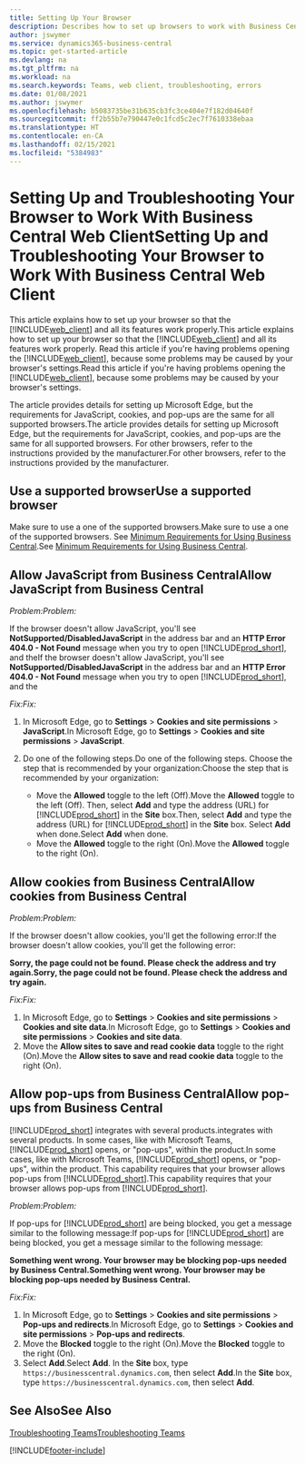 ```yaml
---
title: Setting Up Your Browser
description: Describes how to set up browsers to work with Business Central and products that integrate with it.
author: jswymer
ms.service: dynamics365-business-central
ms.topic: get-started-article
ms.devlang: na
ms.tgt_pltfrm: na
ms.workload: na
ms.search.keywords: Teams, web client, troubleshooting, errors
ms.date: 01/08/2021
ms.author: jswymer
ms.openlocfilehash: b5083735be31b635cb3fc3ce404e7f182d04640f
ms.sourcegitcommit: ff2b55b7e790447e0c1fcd5c2ec7f7610338ebaa
ms.translationtype: HT
ms.contentlocale: en-CA
ms.lasthandoff: 02/15/2021
ms.locfileid: "5384983"
---
```

# <a name="setting-up-and-troubleshooting-your-browser-to-work-with-business-central-web-client"></a><span data-ttu-id="e669e-103">Setting Up and Troubleshooting Your Browser to Work With Business Central Web Client</span><span class="sxs-lookup"><span data-stu-id="e669e-103">Setting Up and Troubleshooting Your Browser to Work With Business Central Web Client</span></span>

<span data-ttu-id="e669e-104">This article explains how to set up your browser so that the [!INCLUDE[web_client](includes/web_client.md)] and all its features work properly.</span><span class="sxs-lookup"><span data-stu-id="e669e-104">This article explains how to set up your browser so that the [!INCLUDE[web_client](includes/web_client.md)] and all its features work properly.</span></span> <span data-ttu-id="e669e-105">Read this article if you're having problems opening the [!INCLUDE[web_client](includes/web_client.md)], because some problems may be caused by your browser's settings.</span><span class="sxs-lookup"><span data-stu-id="e669e-105">Read this article if you're having problems opening the [!INCLUDE[web_client](includes/web_client.md)], because some problems may be caused by your browser's settings.</span></span>

<span data-ttu-id="e669e-106">The article provides details for setting up Microsoft Edge, but the requirements for JavaScript, cookies, and pop-ups are the same for all supported browsers.</span><span class="sxs-lookup"><span data-stu-id="e669e-106">The article provides details for setting up Microsoft Edge, but the requirements for JavaScript, cookies, and pop-ups are the same for all supported browsers.</span></span> <span data-ttu-id="e669e-107">For other browsers, refer to the instructions provided by the manufacturer.</span><span class="sxs-lookup"><span data-stu-id="e669e-107">For other browsers, refer to the instructions provided by the manufacturer.</span></span>  

## <a name="use-a-supported-browser"></a><span data-ttu-id="e669e-108">Use a supported browser</span><span class="sxs-lookup"><span data-stu-id="e669e-108">Use a supported browser</span></span>

<span data-ttu-id="e669e-109">Make sure to use a one of the supported browsers.</span><span class="sxs-lookup"><span data-stu-id="e669e-109">Make sure to use a one of the supported browsers.</span></span> <span data-ttu-id="e669e-110">See [Minimum Requirements for Using Business Central](product-requirements.md#recommended-browsers).</span><span class="sxs-lookup"><span data-stu-id="e669e-110">See [Minimum Requirements for Using Business Central](product-requirements.md#recommended-browsers).</span></span>  

## <a name="allow-javascript-from-business-central"></a><span data-ttu-id="e669e-111">Allow JavaScript from Business Central</span><span class="sxs-lookup"><span data-stu-id="e669e-111">Allow JavaScript from Business Central</span></span>

<span data-ttu-id="e669e-112">*Problem:*</span><span class="sxs-lookup"><span data-stu-id="e669e-112">*Problem:*</span></span>

<span data-ttu-id="e669e-113">If the browser doesn't allow JavaScript, you'll see **NotSupported/DisabledJavaScript** in the address bar and an **HTTP Error 404.0 - Not Found** message when you try to open [!INCLUDE[prod_short](includes/prod_short.md)], and the</span><span class="sxs-lookup"><span data-stu-id="e669e-113">If the browser doesn't allow JavaScript, you'll see **NotSupported/DisabledJavaScript** in the address bar and an **HTTP Error 404.0 - Not Found** message when you try to open [!INCLUDE[prod_short](includes/prod_short.md)], and the</span></span> 

<!-- http://localhost:8080/NotSupported/DisabledJavaScript HTTP Error 404.0 - Not Found
The resource you are looking for has been removed, had its name changed, or is temporarily unavailable. -->

<span data-ttu-id="e669e-114">*Fix:*</span><span class="sxs-lookup"><span data-stu-id="e669e-114">*Fix:*</span></span>

1. <span data-ttu-id="e669e-115">In Microsoft Edge, go to **Settings** > **Cookies and site permissions** > **JavaScript**.</span><span class="sxs-lookup"><span data-stu-id="e669e-115">In Microsoft Edge, go to **Settings** > **Cookies and site permissions** > **JavaScript**.</span></span>
2. <span data-ttu-id="e669e-116">Do one of the following steps.</span><span class="sxs-lookup"><span data-stu-id="e669e-116">Do one of the following steps.</span></span> <span data-ttu-id="e669e-117">Choose the step that is recommended by your organization:</span><span class="sxs-lookup"><span data-stu-id="e669e-117">Choose the step that is recommended by your organization:</span></span>

    - <span data-ttu-id="e669e-118">Move the **Allowed** toggle to the left (Off).</span><span class="sxs-lookup"><span data-stu-id="e669e-118">Move the **Allowed** toggle to the left (Off).</span></span> <span data-ttu-id="e669e-119">Then, select **Add** and type the address (URL) for [!INCLUDE[prod_short](includes/prod_short.md)] in the **Site** box.</span><span class="sxs-lookup"><span data-stu-id="e669e-119">Then, select **Add** and type the address (URL) for [!INCLUDE[prod_short](includes/prod_short.md)] in the **Site** box.</span></span> <span data-ttu-id="e669e-120">Select **Add** when done.</span><span class="sxs-lookup"><span data-stu-id="e669e-120">Select **Add** when done.</span></span>
    - <span data-ttu-id="e669e-121">Move the **Allowed** toggle to the right (On).</span><span class="sxs-lookup"><span data-stu-id="e669e-121">Move the **Allowed** toggle to the right (On).</span></span>

## <a name="allow-cookies-from-business-central"></a><span data-ttu-id="e669e-122">Allow cookies from Business Central</span><span class="sxs-lookup"><span data-stu-id="e669e-122">Allow cookies from Business Central</span></span>

<span data-ttu-id="e669e-123">*Problem:*</span><span class="sxs-lookup"><span data-stu-id="e669e-123">*Problem:*</span></span>

<span data-ttu-id="e669e-124">If the browser doesn't allow cookies, you'll get the following error:</span><span class="sxs-lookup"><span data-stu-id="e669e-124">If the browser doesn't allow cookies, you'll get the following error:</span></span>

<span data-ttu-id="e669e-125">**Sorry, the page could not be found. Please check the address and try again.**</span><span class="sxs-lookup"><span data-stu-id="e669e-125">**Sorry, the page could not be found. Please check the address and try again.**</span></span> 

<span data-ttu-id="e669e-126">*Fix:*</span><span class="sxs-lookup"><span data-stu-id="e669e-126">*Fix:*</span></span>

1. <span data-ttu-id="e669e-127">In Microsoft Edge, go to **Settings** > **Cookies and site permissions** > **Cookies and site data**.</span><span class="sxs-lookup"><span data-stu-id="e669e-127">In Microsoft Edge, go to **Settings** > **Cookies and site permissions** > **Cookies and site data**.</span></span>
2. <span data-ttu-id="e669e-128">Move the **Allow sites to save and read cookie data** toggle to the right (On).</span><span class="sxs-lookup"><span data-stu-id="e669e-128">Move the **Allow sites to save and read cookie data** toggle to the right (On).</span></span>  

## <a name="allow-pop-ups-from-business-central"></a><a name="popup"></a><span data-ttu-id="e669e-129">Allow pop-ups from Business Central</span><span class="sxs-lookup"><span data-stu-id="e669e-129">Allow pop-ups from Business Central</span></span>

[!INCLUDE[prod_short](includes/prod_short.md)] <span data-ttu-id="e669e-130">integrates with several products.</span><span class="sxs-lookup"><span data-stu-id="e669e-130">integrates with several products.</span></span> <span data-ttu-id="e669e-131">In some cases, like with Microsoft Teams, [!INCLUDE[prod_short](includes/prod_short.md)] opens, or "pop-ups", within the product.</span><span class="sxs-lookup"><span data-stu-id="e669e-131">In some cases, like with Microsoft Teams, [!INCLUDE[prod_short](includes/prod_short.md)] opens, or "pop-ups", within the product.</span></span> <span data-ttu-id="e669e-132">This capability requires that your browser allows pop-ups from [!INCLUDE[prod_short](includes/prod_short.md)].</span><span class="sxs-lookup"><span data-stu-id="e669e-132">This capability requires that your browser allows pop-ups from [!INCLUDE[prod_short](includes/prod_short.md)].</span></span>

<span data-ttu-id="e669e-133">*Problem:*</span><span class="sxs-lookup"><span data-stu-id="e669e-133">*Problem:*</span></span>

<span data-ttu-id="e669e-134">If pop-ups for [!INCLUDE[prod_short](includes/prod_short.md)] are being blocked, you get a message similar to the following message:</span><span class="sxs-lookup"><span data-stu-id="e669e-134">If pop-ups for [!INCLUDE[prod_short](includes/prod_short.md)] are being blocked, you get a message similar to the following message:</span></span>

<span data-ttu-id="e669e-135">**Something went wrong. Your browser may be blocking pop-ups needed by Business Central.**</span><span class="sxs-lookup"><span data-stu-id="e669e-135">**Something went wrong. Your browser may be blocking pop-ups needed by Business Central.**</span></span>

<!--
Something went wrong
Your browser may be blocking pop-ups needed by Business Central.

Change your browser settings to allow pop-ups or allow this for trusted domains, then try again.
If these settings are managed for your organization, you should contact your administrator for assistance.

Try again
-->
<span data-ttu-id="e669e-136">*Fix:*</span><span class="sxs-lookup"><span data-stu-id="e669e-136">*Fix:*</span></span>

1. <span data-ttu-id="e669e-137">In Microsoft Edge, go to **Settings** > **Cookies and site permissions** > **Pop-ups and redirects**.</span><span class="sxs-lookup"><span data-stu-id="e669e-137">In Microsoft Edge, go to **Settings** > **Cookies and site permissions** > **Pop-ups and redirects**.</span></span>
2. <span data-ttu-id="e669e-138">Move the **Blocked** toggle to the right (On).</span><span class="sxs-lookup"><span data-stu-id="e669e-138">Move the **Blocked** toggle to the right (On).</span></span>
3. <span data-ttu-id="e669e-139">Select **Add**.</span><span class="sxs-lookup"><span data-stu-id="e669e-139">Select **Add**.</span></span> <span data-ttu-id="e669e-140">In the **Site** box, type `https://businesscentral.dynamics.com`, then select **Add**.</span><span class="sxs-lookup"><span data-stu-id="e669e-140">In the **Site** box, type `https://businesscentral.dynamics.com`, then select **Add**.</span></span>

## <a name="see-also"></a><span data-ttu-id="e669e-141">See Also</span><span class="sxs-lookup"><span data-stu-id="e669e-141">See Also</span></span>

[<span data-ttu-id="e669e-142">Troubleshooting Teams</span><span class="sxs-lookup"><span data-stu-id="e669e-142">Troubleshooting Teams</span></span>](admin-teams-troubleshooting.md)  

[!INCLUDE[footer-include](includes/footer-banner.md)]